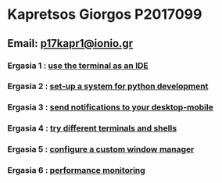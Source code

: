# Kapretsos Giorgos P2017099
## Email: p17kapr1@ionio.gr


### Ergasia 1 : [use the terminal as an IDE](https://asciinema.org/a/6RZcW150ZthZCgZP7N3TKGqnE)
### Ergasia 2 : [set-up a system for python development](https://asciinema.org/a/N5GZgqcsRECMEJ8fT8O5uPVeT)
### Ergasia 3 : [send notifications to your desktop-mobile](https://asciinema.org/a/rRTiZrHWXw3OSeFp5lXB9RGGL)
### Ergasia 4 : [try different terminals and shells](https://asciinema.org/a/pz8SbpGkpHuUqihIqV9NL0V8r)
### Ergasia 5 : [configure a custom window manager](https://asciinema.org/a/6vbFR8GzLJnHNjVn8ZcidI2hr)
### Ergasia 6 : [performance monitoring](https://asciinema.org/a/eSGBwEzJNNwrBzHxXOV3O6MIv)
